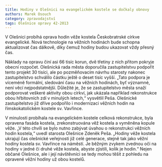```yaml
---
title: Hodiny v Olešnici na evangelickém kostele se dočkaly obnovy
authors: Marek Osouch
category: zpravodajství
tags: Olešnice opravy 42-2013
---
```


V Olešnici probíhá oprava hodin věže kostela Českobratrské církve evangelické. Nová technologie na věžních hodinách bude schopna aktualizovat čas dálkově, díky čemuž hodiny budou ukazovat vždy přesný čas.

Náklady na opravu činí asi 66 tisíc korun, dvě třetiny z nich přitom pokryje obecní rozpočet. Olešnická rada města doporučila zastupitelstvu podpořit tento projekt 30 tisíci, ale po pozměňovacím návrhu starosty nakonec zastupitelstvo schválilo částku ještě o deset tisíc vyšší. „Tato podpora je víceméně formální, sledování času na věžních hodinách, byť významné, není věcí nejpodstatnější. Důležité je, že se zastupitelstvo města snaží podporovat veškeré aktivity obou církví, jak ukázala například rekonstrukce obou hřbitovních zdí v minulých letech,“ vysvětlil Peša. Olešnické zastupitelstvo již dříve podpořilo i modernizaci věžních hodin na římskokatolickém kostele sv. Vavřince.

V minulosti probíhala na evangelickém kostele celková rekonstrukce, byla opravena fasáda kostela, zrekonstruována věž kostela a vyměněna kopule věže. „V této chvíli se bylo nutno zabývat úvahou o rekonstrukci věžních hodin kostela,“ uvedl starosta Olešnice Zdeněk Peša. „Hodiny věže kostela ukrajují čas olešnické veřejnosti již celé generace, stejně tak jako věžní hodiny kostela sv. Vavřince na náměstí. Je běžným zvykem zvednou oči na hodiny v jedné či druhé věže kostela, abyste zjistili, kolik je hodin.“ Nejen občané Olešnice, ale i její návštěvníci se tedy mohou těšit z pohledu na opravené věžní hodiny už obou kostelů.
